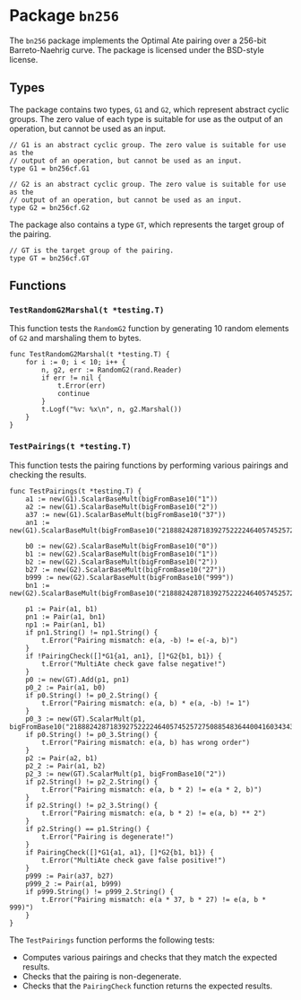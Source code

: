 # Package `bn256`

The `bn256` package implements the Optimal Ate pairing over a 256-bit Barreto-Naehrig curve. The package is licensed under the BSD-style license.

## Types

The package contains two types, `G1` and `G2`, which represent abstract cyclic groups. The zero value of each type is suitable for use as the output of an operation, but cannot be used as an input.

```
// G1 is an abstract cyclic group. The zero value is suitable for use as the
// output of an operation, but cannot be used as an input.
type G1 = bn256cf.G1

// G2 is an abstract cyclic group. The zero value is suitable for use as the
// output of an operation, but cannot be used as an input.
type G2 = bn256cf.G2
```

The package also contains a type `GT`, which represents the target group of the pairing.

```
// GT is the target group of the pairing.
type GT = bn256cf.GT
```

## Functions

### `TestRandomG2Marshal(t *testing.T)`

This function tests the `RandomG2` function by generating 10 random elements of `G2` and marshaling them to bytes.

```
func TestRandomG2Marshal(t *testing.T) {
	for i := 0; i < 10; i++ {
		n, g2, err := RandomG2(rand.Reader)
		if err != nil {
			t.Error(err)
			continue
		}
		t.Logf("%v: %x\n", n, g2.Marshal())
	}
}
```

### `TestPairings(t *testing.T)`

This function tests the pairing functions by performing various pairings and checking the results.

```
func TestPairings(t *testing.T) {
	a1 := new(G1).ScalarBaseMult(bigFromBase10("1"))
	a2 := new(G1).ScalarBaseMult(bigFromBase10("2"))
	a37 := new(G1).ScalarBaseMult(bigFromBase10("37"))
	an1 := new(G1).ScalarBaseMult(bigFromBase10("21888242871839275222246405745257275088548364400416034343698204186575808495616"))

	b0 := new(G2).ScalarBaseMult(bigFromBase10("0"))
	b1 := new(G2).ScalarBaseMult(bigFromBase10("1"))
	b2 := new(G2).ScalarBaseMult(bigFromBase10("2"))
	b27 := new(G2).ScalarBaseMult(bigFromBase10("27"))
	b999 := new(G2).ScalarBaseMult(bigFromBase10("999"))
	bn1 := new(G2).ScalarBaseMult(bigFromBase10("21888242871839275222246405745257275088548364400416034343698204186575808495616"))

	p1 := Pair(a1, b1)
	pn1 := Pair(a1, bn1)
	np1 := Pair(an1, b1)
	if pn1.String() != np1.String() {
		t.Error("Pairing mismatch: e(a, -b) != e(-a, b)")
	}
	if !PairingCheck([]*G1{a1, an1}, []*G2{b1, b1}) {
		t.Error("MultiAte check gave false negative!")
	}
	p0 := new(GT).Add(p1, pn1)
	p0_2 := Pair(a1, b0)
	if p0.String() != p0_2.String() {
		t.Error("Pairing mismatch: e(a, b) * e(a, -b) != 1")
	}
	p0_3 := new(GT).ScalarMult(p1, bigFromBase10("21888242871839275222246405745257275088548364400416034343698204186575808495617"))
	if p0.String() != p0_3.String() {
		t.Error("Pairing mismatch: e(a, b) has wrong order")
	}
	p2 := Pair(a2, b1)
	p2_2 := Pair(a1, b2)
	p2_3 := new(GT).ScalarMult(p1, bigFromBase10("2"))
	if p2.String() != p2_2.String() {
		t.Error("Pairing mismatch: e(a, b * 2) != e(a * 2, b)")
	}
	if p2.String() != p2_3.String() {
		t.Error("Pairing mismatch: e(a, b * 2) != e(a, b) ** 2")
	}
	if p2.String() == p1.String() {
		t.Error("Pairing is degenerate!")
	}
	if PairingCheck([]*G1{a1, a1}, []*G2{b1, b1}) {
		t.Error("MultiAte check gave false positive!")
	}
	p999 := Pair(a37, b27)
	p999_2 := Pair(a1, b999)
	if p999.String() != p999_2.String() {
		t.Error("Pairing mismatch: e(a * 37, b * 27) != e(a, b * 999)")
	}
}
```

The `TestPairings` function performs the following tests:

- Computes various pairings and checks that they match the expected results.
- Checks that the pairing is non-degenerate.
- Checks that the `PairingCheck` function returns the expected results.